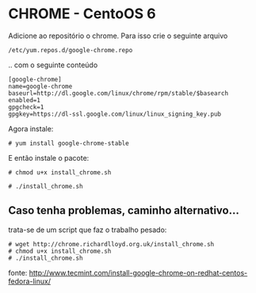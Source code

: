 CHROME - CentoOS 6
===

Adicione ao repositório o chrome. Para isso crie o seguinte arquivo

	/etc/yum.repos.d/google-chrome.repo

.. com o seguinte conteúdo

	[google-chrome]
	name=google-chrome
	baseurl=http://dl.google.com/linux/chrome/rpm/stable/$basearch
	enabled=1
	gpgcheck=1
	gpgkey=https://dl-ssl.google.com/linux/linux_signing_key.pub


Agora instale:

	# yum install google-chrome-stable


E então instale o pacote:

	# chmod u+x install_chrome.sh

	# ./install_chrome.sh


Caso tenha problemas, caminho alternativo...
---

trata-se de um script que faz o trabalho pesado:

	# wget http://chrome.richardlloyd.org.uk/install_chrome.sh
	# chmod u+x install_chrome.sh
	# ./install_chrome.sh
	
fonte: http://www.tecmint.com/install-google-chrome-on-redhat-centos-fedora-linux/	
